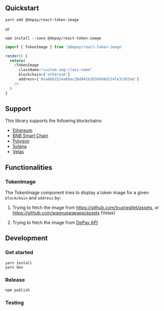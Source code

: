 ## Quickstart

```
yarn add @depay/react-token-image
```

or 

```
npm install --save @depay/react-token-image
```

```javascript
import { TokenImage } from '@depay/react-token-image'

render() {
  return(
    <TokenImage
      className="custom-img-class-name"
      blockchain={'ethereum'}
      address={'0xa0bEd124a09ac2Bd941b10349d8d224fe3c955eb'}
    />
  )
}
```

## Support

This library supports the following blockchains:

- [Ethereum](https://ethereum.org)
- [BNB Smart Chain](https://www.binance.org/smartChain)
- [Polygon](https://polygon.technology)
- [Solana](https://solana.com)
- [Velas](https://velas.com)

## Functionalities

### TokenImage

The TokenImage component tries to display a token image for a given `blockchain` and `address` by:

1. Trying to fetch the image from https://github.com/trustwallet/assets, or https://github.com/wagyuswapapp/assets (Velas)

2. Trying to fetch the image from [DePay API](https://depay.com/documentation/api)

## Development

### Get started

```
yarn install
yarn dev
```

### Release

```
npm publish
```

### Testing
